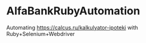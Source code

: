 # AlfaBankRubyAutomation
Automating https://calcus.ru/kalkulyator-ipoteki with Ruby+Selenium+Webdriver
